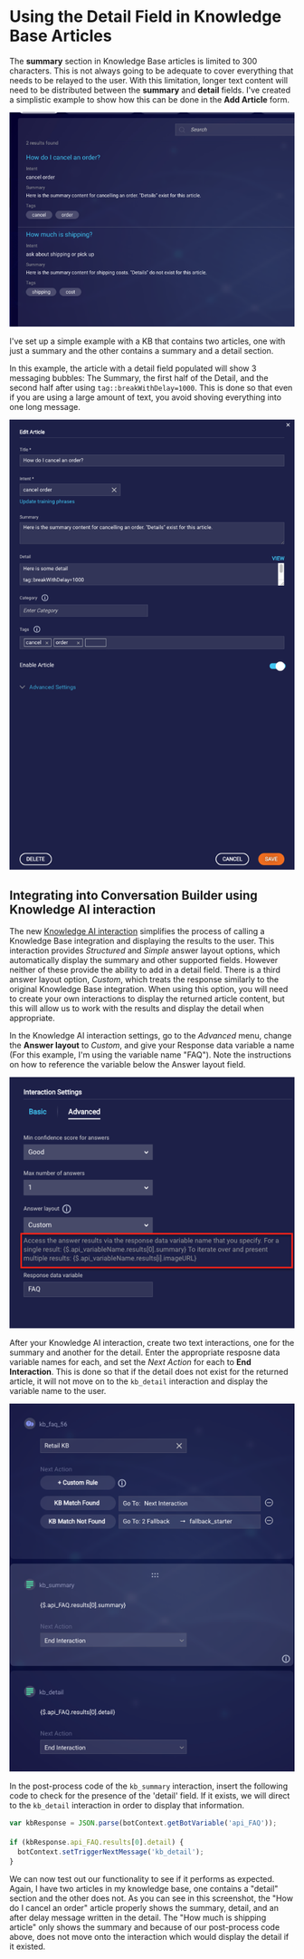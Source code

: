 <!-- Testing env
Acct: 53615687
Bot: 02
KB: Retail KB -->

# Using the Detail Field in Knowledge Base Articles

The **summary** section in Knowledge Base articles is limited to 300 characters. This is not always going to be adequate to cover everything that needs to be relayed to the user. With this limitation, longer text content will need to be distributed between the **summary** and **detail** fields. I've created a simplistic example to show how this can be done in the **Add Article** form.

![Retail KB](retail-kb.png)

I've set up a simple example with a KB that contains two articles, one with just a summary and the other contains a summary and a detail section.

In this example, the article with a detail field populated will show 3 messaging bubbles: The Summary, the first half of the Detail, and the second half after using `tag::breakWithDelay=1000`. This is done so that even if you are using a large amount of text, you avoid shoving everything into one long message.

![edit article form](edit-article.png)

## Integrating into Conversation Builder using Knowledge AI interaction

The new [Knowledge AI interaction](https://developers.liveperson.com/conversation-builder-interactions-integrations.html#knowledge-ai-interactions) simplifies the process of calling a Knowledge Base integration and displaying the results to the user. This interaction provides *Structured* and *Simple* answer layout options, which automatically display the summary and other supported fields. However neither of these provide the ability to add in a detail field. There is a third answer layout option, *Custom*, which treats the response similarly to the original Knowledge Base integration. When using this option, you will need to create your own interactions to display the returned article content, but this will allow us to work with the results and display the detail when appropriate.

In the Knowledge AI interaction settings, go to the *Advanced* menu, change the **Answer layout** to *Custom*, and give your Response data variable a name (For this example, I'm using the variable name "FAQ"). Note the instructions on how to reference the variable below the Answer layout field.

![interaction settings](interaction-settings.png)

After your Knowledge AI interaction, create two text interactions, one for the summary and another for the detail. Enter the appropriate resposne data variable names for each, and set the *Next Action* for each to **End Interaction**. This is done so that if the detail does not exist for the returned article, it will not move on to the `kb_detail` interaction and display the variable name to the user.

![fallback dialog](fallback-dialog.png)

In the post-process code of the `kb_summary` interaction, insert the following code to check for the presence of the 'detail' field. If it exists, we will direct to the `kb_detail` interaction in order to display that information.

```js
var kbResponse = JSON.parse(botContext.getBotVariable('api_FAQ'));

if (kbResponse.api_FAQ.results[0].detail) {
  botContext.setTriggerNextMessage('kb_detail');
}
```

We can now test out our functionality to see if it performs as expected. Again, I have two articles in my knowledge base, one contains a "detail" section and the other does not. As you can see in this screenshot, the "How do I cancel an order" article properly shows the summary, detail, and an after delay message written in the detail. The "How much is shipping article" only shows the summary and because of our post-process code above, does not move onto the interaction which would display the detail if it existed.
